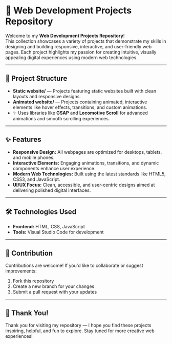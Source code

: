 # 📁 Web Development Projects Repository

Welcome to my **Web Development Projects Repository**!  
This collection showcases a variety of projects that demonstrate my skills in designing and building responsive, interactive, and user-friendly web pages. Each project highlights my passion for creating intuitive, visually appealing digital experiences using modern web technologies.

---

## 📂 Project Structure

- **Static website/** — Projects featuring static websites built with clean layouts and responsive designs.
- **Animated website/** — Projects containing animated, interactive elements like hover effects, transitions, and custom animations.
- ✨ Uses libraries like **GSAP** and **Locomotive Scroll** for advanced animations and smooth scrolling experiences.

---

## ✨ Features

- **Responsive Design:** All webpages are optimized for desktops, tablets, and mobile phones.
- **Interactive Elements:** Engaging animations, transitions, and dynamic components enhance user experience.
- **Modern Web Technologies:** Built using the latest standards like HTML5, CSS3, and JavaScript.
- **UI/UX Focus:** Clean, accessible, and user-centric designs aimed at delivering polished digital interfaces.

---

## 🛠️ Technologies Used

- **Frontend:** HTML, CSS, JavaScript  
- **Tools:** Visual Studio Code for development  

---

## 🤝 Contribution

Contributions are welcome! If you'd like to collaborate or suggest improvements:

1. Fork this repository
2. Create a new branch for your changes
3. Submit a pull request with your updates

---

## 📢 Thank You!

Thank you for visiting my repository — I hope you find these projects inspiring, helpful, and fun to explore. Stay tuned for more creative web experiences!
